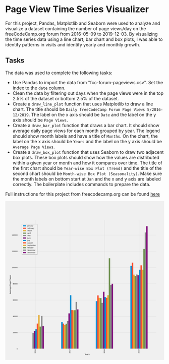 # Page View Time Series Visualizer

For this project, Pandas, Matplotlib and Seaborn were used to analyze and visualize a dataset containing the number of page views/day on the freeCodeCamp.org forum from 2016-05-09 to 2019-12-03.
By visualizing the time series data using a line chart, bar chart and box plots, I was able to identify patterns in visits and identify yearly and monthly growth.

## Tasks
The data was used to complete the following tasks:

- Use Pandas to import the data from "fcc-forum-pageviews.csv". Set the index to the `date` column.
- Clean the data by filtering out days when the page views were in the top 2.5% of the dataset or bottom 2.5% of the dataset.
- Create a `draw_line_plot` function that uses Matplotlib to draw a line chart. The title should be `Daily freeCodeCamp Forum Page Views 5/2016-12/2019`. The label on the x axis should be `Date` and the label on the y axis should be `Page Views`.
- Create a `draw_bar_plot` function that draws a bar chart. It should show average daily page views for each month grouped by year. The legend should show month labels and have a title of `Months`. On the chart, the label on the x axis should be `Years` and the label on the y axis should be `Average Page Views`.
- Create a `draw_box_plot` function that uses Seaborn to draw two adjacent box plots. These box plots should show how the values are distributed within a given year or month and how it compares over time. The title of the first chart should be `Year-wise Box Plot (Trend)` and the title of the second chart should be `Month-wise Box Plot (Seasonality)`. Make sure the month labels on bottom start at `Jan` and the x and y axis are labeled correctly. The boilerplate includes commands to prepare the data.

Full instructions for this project from freecodecamp.org can be found [here](https://www.freecodecamp.org/learn/data-analysis-with-python/data-analysis-with-python-projects/page-view-time-series-visualizer)

![TEMP](https://github.com/champ98nyy/freecodecamp_data_analysis_python_projects/blob/master/Page%20View%20Time%20Series%20Visualizer/bar_plot.png?raw=true)
